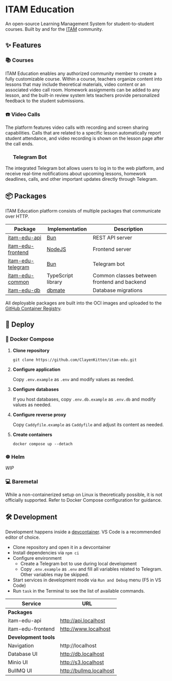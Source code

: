 # ITAM Education

An open-source Learning Management System for student-to-student courses. Built by and for the [ITAM](https://itatmisis.ru) community.

## ✨ Features

### 📚 Courses

ITAM Education enables any authorized community member to create a fully customizable course. Within a course, teachers organize content into lessons that may include theoretical materials, video content or an associated video call room. Homework assignments can be added to any lesson, and the built-in review system lets teachers provide personalized feedback to the student submissions.

### ☎️ Video Calls

The platform features video calls with recording and screen sharing capabilities. Calls that are related to a specific lesson automatically report student attendance, and video recording is shown on the lesson page after the call ends.

### <img height="16" width="16" src="https://cdn.simpleicons.org/telegram/white" />&nbsp;&nbsp;Telegram Bot

The integrated Telegram bot allows users to log in to the web platform, and receive real-time notifications about upcoming lessons, homework deadlines, calls, and other important updates directly through Telegram.

## 📦 Packages

ITAM Education platform consists of multiple packages that communicate over HTTP.

| Package                                  | Implementation                               | Description                                 |
| ---------------------------------------- | -------------------------------------------- | ------------------------------------------- |
| [itam-edu-api](./packages/api)           | [Bun](https://bun.sh)                        | REST API server                             |
| [itam-edu-frontend](./packages/frontend) | [NodeJS](https://nodejs.org)                 | Frontend server                             |
| [itam-edu-telegram](./packages/telegram) | [Bun](https://bun.sh)                        | Telegram bot                                |
| [itam-edu-common](./packages/common)     | TypeScript library                           | Common classes between frontend and backend |
| [itam-edu-db](./packages/db)             | [dbmate](https://github.com/amacneil/dbmate) | Database migrations                         |

All deployable packages are built into the OCI images and uploaded to the [GitHub Container Registry](https://github.com/ClayenKitten?tab=packages&repo_name=itam-edu).

## 🚀 Deploy

### 🐋 Docker Compose

1. **Clone repository**

    `git clone https://github.com/ClayenKitten/itam-edu.git`

1. **Configure application**

    Copy `.env.example` as `.env` and modify values as needed.

1. **Configure databases**

    If you host databases, copy `.env.db.example` as `.env.db` and modify values as needed.

1. **Configure reverse proxy**

    Copy `Caddyfile.example` as `Caddyfile` and adjust its content as needed.

1. **Create containers**

    `docker compose up --detach`

### ☸️ Helm

_WIP_

### 💻 Baremetal

While a non-containerized setup on Linux is theoretically possible, it is not officially supported. Refer to Docker Compose configuration for guidance.

## 🛠️ Development

Development happens inside a [devcontainer](https://code.visualstudio.com/docs/devcontainers/containers). VS Code is a recommended editor of choice.

- Clone repository and open it in a devcontainer
- Install dependencies via `npm ci`
- Configure environment
    - Create a Telegram bot to use during local development
    - Copy `.env.example` as `.env` and fill all variables related to Telegram. Other variables may be skipped.
- Start services in development mode via `Run and Debug` menu (F5 in VS Code)
- Run `task` in the Terminal to see the list of available commands.

| Service               | URL                     |
| --------------------- | ----------------------- |
| **Packages**          |                         |
| itam-edu-api          | http://api.localhost    |
| itam-edu-frontend     | http://www.localhost    |
| **Development tools** |                         |
| Navigation            | http://localhost        |
| Database UI           | http://db.localhost     |
| Minio UI              | http://s3.localhost     |
| BullMQ UI             | http://bullmq.localhost |

